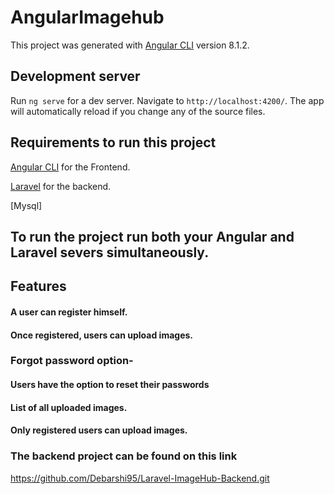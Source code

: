 # AngularImagehub

This project was generated with [Angular CLI](https://github.com/angular/angular-cli) version 8.1.2.

## Development server

Run `ng serve` for a dev server. Navigate to `http://localhost:4200/`. The app will automatically reload if you change any of the source files.

## Requirements to run this project

[Angular CLI](https://github.com/angular/angular-cli) for the Frontend.

[Laravel](https://laravel.com) for the backend.

[Mysql]

## To run the project run both your Angular and Laravel severs simultaneously.

## Features

#### A user can register himself.

#### Once registered, users can upload images.

### Forgot password option-

#### Users have the option to reset their passwords

#### List of all uploaded images.

#### Only registered users can upload images.

### The backend project can be found on this link

https://github.com/Debarshi95/Laravel-ImageHub-Backend.git
